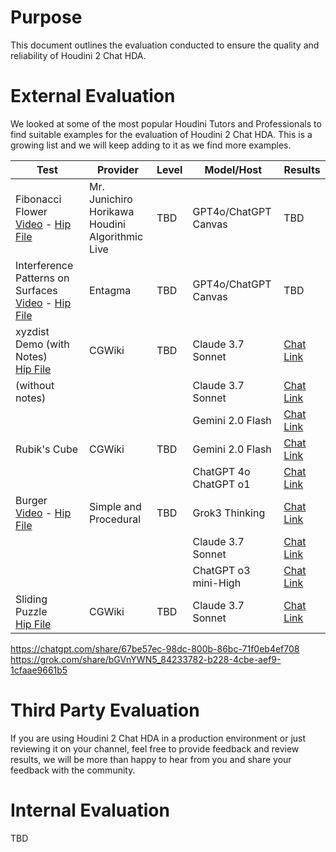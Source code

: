 # Purpose

This document outlines the evaluation conducted to ensure the quality and reliability of Houdini 2 Chat HDA.

# External Evaluation

We looked at some of the most popular Houdini Tutors and Professionals to find suitable examples for the evaluation of Houdini 2 Chat HDA. This is a growing list and we will keep adding to it as we find more examples.

| Test | Provider | Level | Model/Host | Results |
|----------|----------|------------|-----------|----------|
| Fibonacci Flower <br> [Video](https://www.youtube.com/watch?v=nPWQpQQgWJM) - [Hip File](https://github.com/jhorikawa/HoudiniHowtos/tree/master/Live-0090%20Fibonacci%20Flower) | Mr. Junichiro Horikawa <br> Houdini Algorithmic Live|  TBD | GPT4o/ChatGPT Canvas| TBD
| Interference Patterns on Surfaces <br> [Video](https://www.youtube.com/watch?v=IliafCzn82I) - [Hip File](https://entagma.com/interference-patterns-on-surfaces/) | Entagma |  TBD | GPT4o/ChatGPT Canvas| TBD
| xyzdist Demo (with Notes) <br> [Hip File](https://tokeru.com/cgwiki/HoudiniVex3.html) | CGWiki |  TBD | Claude 3.7 Sonnet| [Chat Link](https://claude.ai/share/609877e3-c941-4e7c-97dd-4b984922ce61)
|   (without notes)  |  |   | Claude 3.7 Sonnet| [Chat Link](https://claude.ai/share/a6c540ea-4bd7-4a9c-ac27-e62694c86fb1)
|  |  |   | Gemini 2.0 Flash  | [Chat Link](https://g.co/gemini/share/0268584361bc)
| Rubik's Cube | CGWiki | TBD | Gemini 2.0 Flash | [Chat Link](https://g.co/gemini/share/1cd75b21ef51)
|  |  |  | ChatGPT 4o <br> ChatGPT o1| [Chat Link](https://chatgpt.com/canvas/shared/67bdf0c4ce148191b72c1b9820b93021)
| Burger <br> [Video](https://www.youtube.com/watch?v=cevKyItRvTg) - [Hip File](https://simpleandprocedural.gumroad.com/l/hfs) | Simple and Procedural |  TBD | Grok3 Thinking | [Chat Link](https://grok.com/share/bGVnYWN5_b7f8cd42-bb9e-4ccd-865c-7c766ade72f7)
| | | | Claude 3.7 Sonnet | [Chat Link](https://claude.ai/share/253544b8-ee30-4c0e-927e-8554bd448c0b)
| | | | ChatGPT o3 mini-High | [Chat Link](https://chatgpt.com/share/67be3742-b604-800b-bc94-6d81457d936b)
| Sliding Puzzle <br> [Hip File]() | CGWiki | TBD | Claude 3.7 Sonnet | [Chat Link](https://claude.ai/share/4f87bac2-b60c-4636-bc0a-f689e7831d81)

https://chatgpt.com/share/67be57ec-98dc-800b-86bc-71f0eb4ef708
https://grok.com/share/bGVnYWN5_84233782-b228-4cbe-aef9-1cfaae9661b5



# Third Party Evaluation

If you are using Houdini 2 Chat HDA in a production environment or just reviewing it on your channel, feel free to provide feedback and review results, we will be more than happy to hear from you and share your feedback with the community.

# Internal Evaluation

TBD